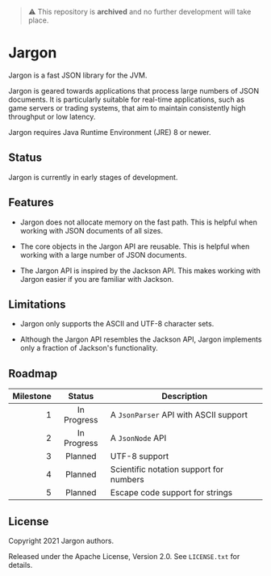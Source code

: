 > :warning: This repository is **archived** and no further development
> will take place.

# Jargon

Jargon is a fast JSON library for the JVM.

Jargon is geared towards applications that process large numbers of JSON
documents. It is particularly suitable for real-time applications, such as game
servers or trading systems, that aim to maintain consistently high throughput
or low latency.

Jargon requires Java Runtime Environment (JRE) 8 or newer.

## Status

Jargon is currently in early stages of development.

## Features

- Jargon does not allocate memory on the fast path. This is helpful when
  working with JSON documents of all sizes.

- The core objects in the Jargon API are reusable. This is helpful when working
  with a large number of JSON documents.

- The Jargon API is inspired by the Jackson API. This makes working with Jargon
  easier if you are familiar with Jackson.

## Limitations

- Jargon only supports the ASCII and UTF-8 character sets.

- Although the Jargon API resembles the Jackson API, Jargon implements only a
  fraction of Jackson's functionality.

## Roadmap

| Milestone |   Status    | Description                             |
|----------:|:-----------:|-----------------------------------------|
|         1 | In Progress | A `JsonParser` API with ASCII support   |
|         2 | In Progress | A `JsonNode` API                        |
|         3 |   Planned   | UTF-8 support                           |
|         4 |   Planned   | Scientific notation support for numbers |
|         5 |   Planned   | Escape code support for strings         |

## License

Copyright 2021 Jargon authors.

Released under the Apache License, Version 2.0. See `LICENSE.txt` for details.
